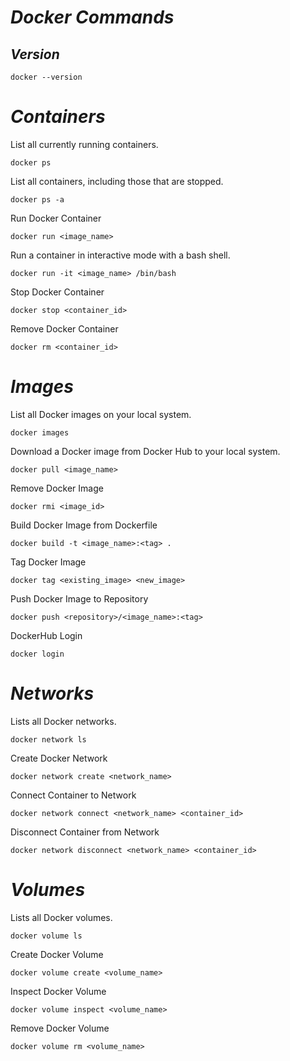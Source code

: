 # _Docker Commands_

## _Version_
```
docker --version
```
# _Containers_
List all currently running containers.
```
docker ps
```
List all containers, including those that are stopped.
```
docker ps -a
```
Run Docker Container
```
docker run <image_name>
```
Run a container in interactive mode with a bash shell.
```
docker run -it <image_name> /bin/bash
```
Stop Docker Container
```
docker stop <container_id>
```
Remove Docker Container
```
docker rm <container_id>
```

# _Images_
List all Docker images on your local system.
```
docker images
```
Download a Docker image from Docker Hub to your local system.
```
docker pull <image_name>
```
Remove Docker Image
```
docker rmi <image_id>
```
Build Docker Image from Dockerfile
```
docker build -t <image_name>:<tag> .
```
Tag Docker Image
```
docker tag <existing_image> <new_image>
```

Push Docker Image to Repository
```
docker push <repository>/<image_name>:<tag>
```
DockerHub Login
```
docker login
```

# _Networks_
Lists all Docker networks.
```
docker network ls
```
Create Docker Network
```
docker network create <network_name>
```
Connect Container to Network
```
docker network connect <network_name> <container_id>
```
Disconnect Container from Network
```
docker network disconnect <network_name> <container_id>
```
# _Volumes_
Lists all Docker volumes.
```
docker volume ls
```

Create Docker Volume
```
docker volume create <volume_name>
```

Inspect Docker Volume
```
docker volume inspect <volume_name>
```

Remove Docker Volume
```
docker volume rm <volume_name>
```

